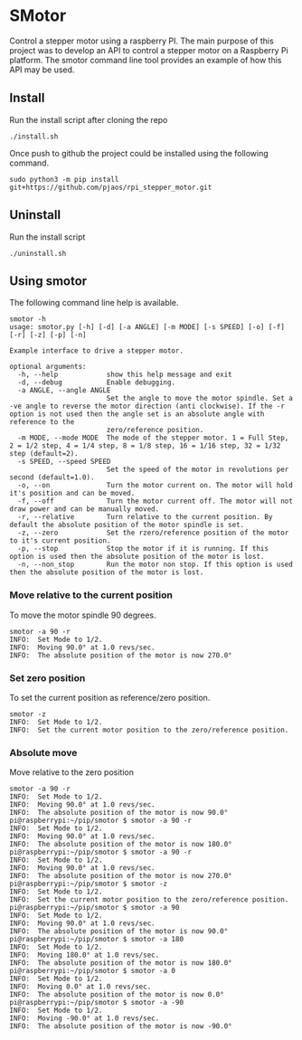# SMotor
Control a stepper motor using a raspberry PI. The main purpose of this
project was to develop an API to control a stepper motor on a Raspberry 
Pi platform. The smotor command line tool provides an example of how this 
API may be used.

## Install
Run the install script after cloning the repo

```
./install.sh
```

Once push to github the project could be installed using the following command.

```
sudo python3 -m pip install git+https://github.com/pjaos/rpi_stepper_motor.git
```

## Uninstall
Run the install script

```
./uninstall.sh
```

## Using smotor
The following command line help is available.

```
smotor -h
usage: smotor.py [-h] [-d] [-a ANGLE] [-m MODE] [-s SPEED] [-o] [-f] [-r] [-z] [-p] [-n]

Example interface to drive a stepper motor.

optional arguments:
  -h, --help            show this help message and exit
  -d, --debug           Enable debugging.
  -a ANGLE, --angle ANGLE
                        Set the angle to move the motor spindle. Set a -ve angle to reverse the motor direction (anti clockwise). If the -r option is not used then the angle set is an absolute angle with reference to the
                        zero/reference position.
  -m MODE, --mode MODE  The mode of the stepper motor. 1 = Full Step, 2 = 1/2 step, 4 = 1/4 step, 8 = 1/8 step, 16 = 1/16 step, 32 = 1/32 step (default=2).
  -s SPEED, --speed SPEED
                        Set the speed of the motor in revolutions per second (default=1.0).
  -o, --on              Turn the motor current on. The motor will hold it's position and can be moved.
  -f, --off             Turn the motor current off. The motor will not draw power and can be manually moved.
  -r, --relative        Turn relative to the current position. By default the absolute position of the motor spindle is set.
  -z, --zero            Set the rzero/reference position of the motor to it's current position.
  -p, --stop            Stop the motor if it is running. If this option is used then the absolute position of the motor is lost.
  -n, --non_stop        Run the motor non stop. If this option is used then the absolute position of the motor is lost.
```


### Move relative to the current position
To move the motor spindle 90 degrees.

```
smotor -a 90 -r
INFO:  Set Mode to 1/2.
INFO:  Moving 90.0° at 1.0 revs/sec.
INFO:  The absolute position of the motor is now 270.0°
```

### Set zero position
To set the current position as reference/zero position.

```
smotor -z
INFO:  Set Mode to 1/2.
INFO:  Set the current motor position to the zero/reference position.
```

### Absolute move
Move relative to the zero position

```
smotor -a 90 -r
INFO:  Set Mode to 1/2.
INFO:  Moving 90.0° at 1.0 revs/sec.
INFO:  The absolute position of the motor is now 90.0°
pi@raspberrypi:~/pip/smotor $ smotor -a 90 -r
INFO:  Set Mode to 1/2.
INFO:  Moving 90.0° at 1.0 revs/sec.
INFO:  The absolute position of the motor is now 180.0°
pi@raspberrypi:~/pip/smotor $ smotor -a 90 -r
INFO:  Set Mode to 1/2.
INFO:  Moving 90.0° at 1.0 revs/sec.
INFO:  The absolute position of the motor is now 270.0°
pi@raspberrypi:~/pip/smotor $ smotor -z
INFO:  Set Mode to 1/2.
INFO:  Set the current motor position to the zero/reference position.
pi@raspberrypi:~/pip/smotor $ smotor -a 90
INFO:  Set Mode to 1/2.
INFO:  Moving 90.0° at 1.0 revs/sec.
INFO:  The absolute position of the motor is now 90.0°
pi@raspberrypi:~/pip/smotor $ smotor -a 180
INFO:  Set Mode to 1/2.
INFO:  Moving 180.0° at 1.0 revs/sec.
INFO:  The absolute position of the motor is now 180.0°
pi@raspberrypi:~/pip/smotor $ smotor -a 0
INFO:  Set Mode to 1/2.
INFO:  Moving 0.0° at 1.0 revs/sec.
INFO:  The absolute position of the motor is now 0.0°
pi@raspberrypi:~/pip/smotor $ smotor -a -90
INFO:  Set Mode to 1/2.
INFO:  Moving -90.0° at 1.0 revs/sec.
INFO:  The absolute position of the motor is now -90.0°

```

